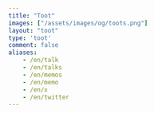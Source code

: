 ```yaml
---
title: "Toot"
images: ["/assets/images/og/toots.png"]
layout: "toot"
type: 'toot'
comment: false
aliases:
    - /en/talk
    - /en/talks
    - /en/memos
    - /en/memo
    - /en/x
    - /en/twitter
---
```

